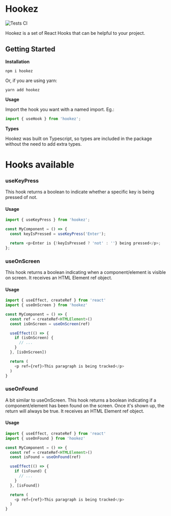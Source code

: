 # Hookez

![Tests CI](https://github.com/keznet/hookez/actions/workflows/tests.yml/badge.svg)

Hookez is a set of React Hooks that can be helpful to your project.

## Getting Started

**Installation**

```
npm i hookez
```

Or, if you are using yarn:

```
yarn add hookez
```

**Usage**

Import the hook you want with a named import. Eg.:

```js
import { useHook } from 'hookez';
```

**Types**

Hookez was built on Typescript, so types are included in the package without the need to add extra types.

# Hooks available

### **useKeyPress**

This hook returns a boolean to indicate whether a specific key is being pressed of not.

#### Usage

```js
import { useKeyPress } from 'hookez';

const MyComponent = () => {
  const keyIsPressed = useKeyPress('Enter');

  return <p>Enter is {!keyIsPressed ? 'not' : ''} being pressed</p>;
};
```

### **useOnScreen**

This hook returns a boolean indicating when a component/element is visible on screen. It receives an HTML Element ref object.

#### Usage

```js
import { useEffect, createRef } from 'react'
import { useOnScreen } from 'hookez'

const MyComponent = () => {
  const ref = createRef<HTMLElement>()
  const isOnScreen = useOnScreen(ref)

  useEffect(() => {
    if (isOnScreen) {
      // ...
    }
  }, [isOnScreen])

  return (
    <p ref={ref}>This paragraph is being tracked</p>
  )
}
```

### **useOnFound**

A bit similar to useOnScreen. This hook returns a boolean indicating if a component/element has been found on the screen. Once it's shown up, the return will always be true. It receives an HTML Element ref object.

#### Usage

```js
import { useEffect, createRef } from 'react'
import { useOnFound } from 'hookez'

const MyComponent = () => {
  const ref = createRef<HTMLElement>()
  const isFound = useOnFound(ref)

  useEffect(() => {
    if (isFound) {
      // ...
    }
  }, [isFound])

  return (
    <p ref={ref}>This paragraph is being tracked</p>
  )
}
```
